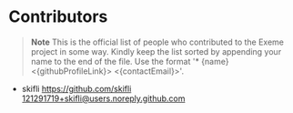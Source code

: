 # Contributors

> **Note** This is the official list of people who contributed to the Exeme project in some way. Kindly keep the list sorted by appending your name to the end of the file. Use the format '* {name} <{githubProfileLink}> <{contactEmail}>'.

* skifli <https://github.com/skifli> <121291719+skifli@users.noreply.github.com>